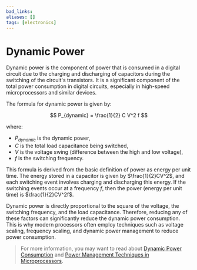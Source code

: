 ```yaml
---
bad_links: 
aliases: []
tags: [electronics]
---
```

# Dynamic Power

Dynamic power is the component of power that is consumed in a digital circuit due to the charging and discharging of capacitors during the switching of the circuit's transistors. It is a significant component of the total power consumption in digital circuits, especially in high-speed microprocessors and similar devices.

The formula for dynamic power is given by:

$$
P_{dynamic} = \frac{1}{2} C V^2 f
$$

where:
- $P_{dynamic}$ is the dynamic power,
- $C$ is the total load capacitance being switched,
- $V$ is the voltage swing (difference between the high and low voltage),
- $f$ is the switching frequency.

This formula is derived from the basic definition of power as energy per unit time. The energy stored in a capacitor is given by $\frac{1}{2}CV^2$, and each switching event involves charging and discharging this energy. If the switching events occur at a frequency $f$, then the power (energy per unit time) is $\frac{1}{2}CV^2f$.

Dynamic power is directly proportional to the square of the voltage, the switching frequency, and the load capacitance. Therefore, reducing any of these factors can significantly reduce the dynamic power consumption. This is why modern processors often employ techniques such as voltage scaling, frequency scaling, and dynamic power management to reduce power consumption.

> For more information, you may want to read about [Dynamic Power Consumption](https://www.google.com/search?q=Dynamic+Power+Consumption) and [Power Management Techniques in Microprocessors](https://www.google.com/search?q=Power+Management+Techniques+in+Microprocessors).